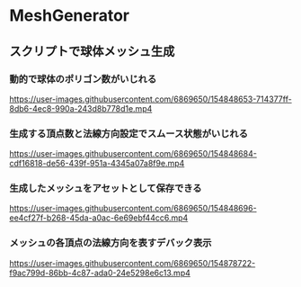 # MeshGenerator
## スクリプトで球体メッシュ生成

### 動的で球体のポリゴン数がいじれる
https://user-images.githubusercontent.com/6869650/154848653-714377ff-8db6-4ec8-990a-243d8b778d1e.mp4

### 生成する頂点数と法線方向設定でスムース状態がいじれる
https://user-images.githubusercontent.com/6869650/154848684-cdf16818-de56-439f-951a-4345a07a8f9e.mp4

### 生成したメッシュをアセットとして保存できる
https://user-images.githubusercontent.com/6869650/154848696-ee4cf27f-b268-45da-a0ac-6e69ebf44cc6.mp4

### メッシュの各頂点の法線方向を表すデバック表示
https://user-images.githubusercontent.com/6869650/154878722-f9ac799d-86bb-4c87-ada0-24e5298e6c13.mp4
